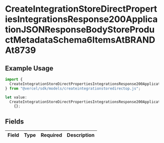 # CreateIntegrationStoreDirectPropertiesIntegrationsResponse200ApplicationJSONResponseBodyStoreProductMetadataSchema6ItemsAtBRANDAt8739

## Example Usage

```typescript
import {
  CreateIntegrationStoreDirectPropertiesIntegrationsResponse200ApplicationJSONResponseBodyStoreProductMetadataSchema6ItemsAtBRANDAt8739,
} from "@vercel/sdk/models/createintegrationstoredirectop.js";

let value:
  CreateIntegrationStoreDirectPropertiesIntegrationsResponse200ApplicationJSONResponseBodyStoreProductMetadataSchema6ItemsAtBRANDAt8739 =
    {};
```

## Fields

| Field       | Type        | Required    | Description |
| ----------- | ----------- | ----------- | ----------- |
